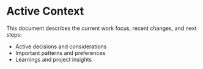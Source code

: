 # Active Context

This document describes the current work focus, recent changes, and next steps:

- Active decisions and considerations
- Important patterns and preferences
- Learnings and project insights
